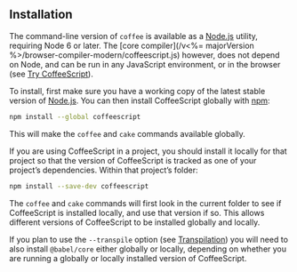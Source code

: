 ## Installation

The command-line version of `coffee` is available as a [Node.js](https://nodejs.org/) utility, requiring Node 6 or later. The [core compiler](/v<%= majorVersion %>/browser-compiler-modern/coffeescript.js) however, does not depend on Node, and can be run in any JavaScript environment, or in the browser (see [Try CoffeeScript](#try)).

To install, first make sure you have a working copy of the latest stable version of [Node.js](https://nodejs.org/). You can then install CoffeeScript globally with [npm](https://www.npmjs.com/):

```bash
npm install --global coffeescript
```

This will make the `coffee` and `cake` commands available globally.

If you are using CoffeeScript in a project, you should install it locally for that project so that the version of CoffeeScript is tracked as one of your project’s dependencies. Within that project’s folder:

```bash
npm install --save-dev coffeescript
```

The `coffee` and `cake` commands will first look in the current folder to see if CoffeeScript is installed locally, and use that version if so. This allows different versions of CoffeeScript to be installed globally and locally.

If you plan to use the `--transpile` option (see [Transpilation](#transpilation)) you will need to also install `@babel/core` either globally or locally, depending on whether you are running a globally or locally installed version of CoffeeScript.

